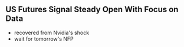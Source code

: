 ## US Futures Signal Steady Open With Focus on Data

- recovered from Nvidia's shock
- wait for tomorrow's NFP